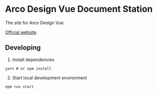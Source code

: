 # Arco Design Vue Document Station

The site for Arco Design Vue.

[Official website](https://arco.design/vue)

## Developing

1. Install dependencies

```
yarn # or npm install
```

2. Start local development environment

```
npm run start
```
